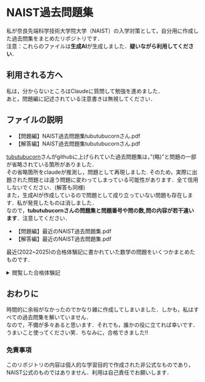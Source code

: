 # NAIST過去問題集
私が奈良先端科学技術大学院大学（NAIST）の入学対策として，自分用に作成した過去問集をまとめたリポジトリです．<br>
注意：これらのファイルは**生成AI**が生成しました．**疑いながら利用してください**．<br>
## 利用される方へ
私は，分からないところはClaudeに質問して勉強を進めました．<br>
あと，問題編に記述されている注意書きは無視してください．<br>
## ファイルの説明
- 【問題編】NAIST過去問題集tubutubucornさん.pdf 
- 【解答編】NAIST過去問題集tubutubucornさん.pdf
  
[tubutubucorn](https://github.com/tubutubucorn/naist-exam)さんがgithubに上げられていた過去問題集は，”(略)”と問題の一部が省略されている箇所がありました．<br>
その省略箇所をclaudeが推測し，問題として再現しました. そのため，実際に出題された問題とは違う問題に変わってしまっている可能性があります．全て信用しないでください．(解答も同様)<br>
また，生成AIが作成しているので問題として成り立っていない問題も存在します．私が発見したものは消しました．<br>
なので，**tubutubucornさんの問題集と問題番号や問の数,問の内容が若干違います**．注意してください．<br>

- 【問題編】最近のNAIST過去問題集.pdf 
- 【解答編】最近のNAIST過去問題集.pdf

最近(2022~2025)の合格体験記に書かれていた数学の問題をいくつかまとめたものです．<br>

<details><summary>閲覧した合格体験記</summary>

- 解析

| 問題内容 | 年 | リンク |
|---------|----|----|
| 極座標方程式をxy座標に変換するという簡単な問題 | 2024 | [aliAs NAIST受験備忘録2024年第1回目](https://note.com/alias_co_jp/n/n3eca4f53daad#982dd3ee-2dac-4563-8f4d-521571d7cdd4) |
| 正方形の面積がある条件の時に直方体の体積を最大化する | 2024 | [kane NAIST合格体験記(2024年第1回情報科学領域,得点率87%)](https://note.com/000_kane/n/nbcbcfc7b2529) |
| ∫^{e^2}_e log x / x dx | 2023 | [卯の花 NAIST合格体験記(2023年第1回情報科学領域,得点率94%)](https://note.com/one_uno_hana/n/nd4ef1e59ffdd) |
| x/(x+1)の定積分 | 2023 | [f-tash NAIST情報科学区分 合格体験記](https://f-tash.hatenablog.com/entry/2024/03/13/192355) |
| n∈ℕ として、1/(n+1)<log(1+1/n)<1/nを面積に注目して証明せよ。 | 2022 | [kuge_masa NAIST受験記 (2023年度春入学第2回)](https://kuge-masa.hatenablog.com/entry/2023/05/03/140642) |
| 非常に簡単な微分計算をし、増減表を書いて最小値を求める問題 | 2022 | [toy70 2022第1回NAIST合格体験記](https://toy70.hatenablog.com/entry/2022/07/25/191108) |

- 線形代数

| 問題内容 | 年 | リンク |
|---------|----|----|
| 正定値行列 | 2025 | [engawast NAIST合格体験記](https://note.com/engawast/n/na6a74084f4ca) |
| 直線の式が与えられ、別のある点から垂線を下したときの交点座標の計算でした。 | 2024 | [aliAs NAIST受験備忘録2024年第1回目](https://note.com/alias_co_jp/n/n3eca4f53daad#982dd3ee-2dac-4563-8f4d-521571d7cdd4) |
| 2×2の行列を余因子展開する問題 | 2024 | [kane NAIST合格体験記(2024年第1回情報科学領域,得点率87%)](https://note.com/000_kane/n/nbcbcfc7b2529) |
| 1　 0　 2<br>0　-1　-2<br>2　-2　0<br>を対角化する行列Uを求めろ | 2023 | [卯の花 NAIST合格体験記(2023年第1回情報科学領域,得点率94%)](https://note.com/one_uno_hana/n/nd4ef1e59ffdd) |
| グラムシュミットの直交化 | 2023 | [f-tash NAIST情報科学区分 合格体験記](https://f-tash.hatenablog.com/entry/2024/03/13/192355) |
| T は線形写像。T:ℝ²→ℝ² で [1 1]ᵀ→[2 2]ᵀ [2 0]ᵀ→[0 0]ᵀのとき、以下の 4 つのベクトルについて T(***v***) はどう変換されるか。***v***=[2 1]ᵀ. ***v***=[a b]ᵀ(a,b∈ℝ)※本番は 4 つのベクトルが出題されました | 2022 | [kuge_masa NAIST受験記 (2023年度春入学第2回)](https://kuge-masa.hatenablog.com/entry/2023/05/03/140642) |
| 線形代数は変換が６つ出され、それぞれが線形変換であるかどうかを示す問題でした。 | 2022 | [toy70 2022第1回NAIST合格体験記](https://toy70.hatenablog.com/entry/2022/07/25/191108) |
| • 和積の公式の証明<br>• 固有値ベクトルを求める問題 | 2022 | [yattinda NAIST合格体験記](https://yattinda.hatenablog.com/entry/2022/12/18/192033) |

余談ですが，余裕があればこの方の合格体験記を一度目を通してみてもいいかもしれません．[naberinuさん](https://sizu.me/naberinu/posts/95otuecawbd4)

</details>

## おわりに
時間的に余裕がなかったのでかなり雑に作成してしまいました．しかも，私はすべての過去問集を解いていません．<br>
なので，不備が多々あると思います．それでも，誰かの役に立てれば幸いです．<br>
うまいこと使ってください笑．ちなみに，合格できました!!<br>
### 免責事項
このリポジトリの内容は個人的な学習目的で作成された非公式なものであり，NAIST公式のものではありません．利用は自己責任でお願いします．<br>

